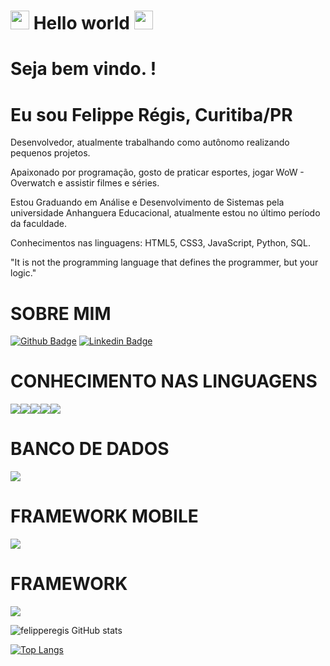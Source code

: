 # <img src=https://github.com/TheDudeThatCode/TheDudeThatCode/blob/master/Assets/Hi.gif width="30">  Hello world  <img src=https://github.com/TheDudeThatCode/TheDudeThatCode/blob/master/Assets/Earth.gif width="30">


# Seja bem vindo. !

# Eu sou Felippe Régis, Curitiba/PR

 Desenvolvedor, atualmente trabalhando como autônomo realizando pequenos projetos.

Apaixonado por programação, gosto de praticar esportes, jogar WoW - Overwatch e assistir filmes e séries.

Estou Graduando em Análise e Desenvolvimento de Sistemas pela universidade Anhanguera Educacional, atualmente estou no último período da faculdade.

Conhecimentos nas linguagens: HTML5, CSS3, JavaScript, Python, SQL.


"It is not the programming language that defines the programmer, but your logic."



# SOBRE MIM

[![Github Badge](https://img.shields.io/badge/-Github-000?style=flat-square&logo=Github&logoColor=white&link=LINK_GIT)](https://github.com/felipperegis)
[![Linkedin Badge](https://img.shields.io/badge/-LinkedIn-blue?style=flat-square&logo=Linkedin&logoColor=white&link=LINK_LINKEDIN)](https://www.linkedin.com/in/felipperegis/)

# CONHECIMENTO NAS LINGUAGENS
<img src="https://img.shields.io/badge/Python-FFD43B?style=for-the-badge&logo=python&logoColor=darkgreen"><img src="https://img.shields.io/badge/JavaScript-F7DF1E?style=for-the-badge&logo=javascript&logoColor=black"><img src="https://img.shields.io/badge/HTML5-E34F26?style=for-the-badge&logo=html5&logoColor=white"><img src=" https://img.shields.io/badge/CSS3-1572B6?style=for-the-badge&logo=css3&logoColor=white"><img src="https://img.shields.io/badge/CSS3-1572B6?style=for-the-badge&logo=css3&logoColor=white">
# BANCO DE DADOS
<img src="https://img.shields.io/badge/MySQL-00000F?style=for-the-badge&logo=mysql&logoColor=white">

# FRAMEWORK MOBILE
<img src="https://img.shields.io/badge/React_Native-20232A?style=for-the-badge&logo=react&logoColor=61DAFB">

# FRAMEWORK
<img src="https://img.shields.io/badge/Git-F05032?style=for-the-badge&logo=git&logoColor=white">

![felipperegis GitHub stats](https://github-readme-stats.vercel.app/api?username=felipperegis&show_icons=true&theme=radical)

[![Top Langs](https://github-readme-stats.vercel.app/api/top-langs/?username=felipperegis&layout=compact)](https://github.com/felipperegis/github-readme-stats)









